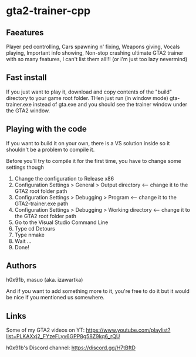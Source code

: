 # gta2-trainer-cpp

## Faeatures
Player ped controlling, Cars spawning n' fixing, Weapons giving, Vocals playing, Important info showing, Non-stop crashing ultimate GTA2 trainer with so many features, I can't list them all!!! (or i'm just too lazy nevermind) 

## Fast install
If you just want to play it, download and copy contents of the "build" directory to your game root folder.
THen just run (in window mode) gta-trainer.exe instead of gta.exe and you should see the trainer window under the GTA2 window.

## Playing with the code
If you want to build it on your own, there is a VS solution inside so it shouldn't be a problem to compile it.

Before you'll try to compile it for the first time, you have to change some settings though
1. Change the configuration to Release x86
2. Configuration Settings > General > Output directory <-- change it to the GTA2 root folder path
3. Configuration Settings > Debugging > Program <-- change it to the GTA2-trainer.exe path
4. Configuration Settings > Debugging > Working directory <-- change it to the GTA2 root folder path
5. Go to the Visual Studio Command Line
6. Type cd Detours
7. Type nmake
8. Wait ...
9. Done!

## Authors
h0x91b,
masuo (aka. izawartka)

And if you want to add something more to it, you're free to do it but it would be nice if you mentioned us somewhere.

## Links
Some of my GTA2 videos on YT:
https://www.youtube.com/playlist?list=PLKAXxj2_FYzeFLyv6GPP8g58Z9kq6_rQU

h0x91b's Discord channel:
https://discord.gg/H7tBftD
